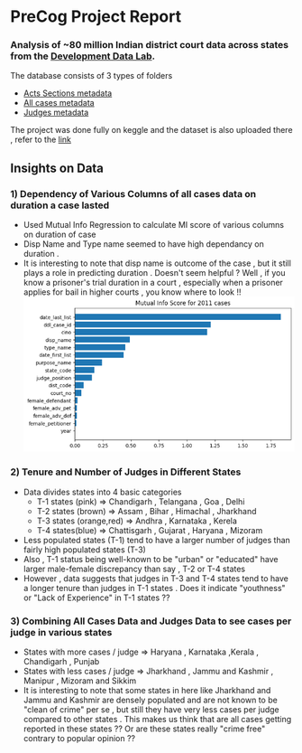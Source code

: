 # PreCog Project Report
### Analysis of ~80 million Indian district court data across states from the [Development Data Lab](https://www.devdatalab.org/).


The database consists of 3 types of folders
- [Acts Sections metadata](https://docs.google.com/spreadsheets/d/e/2PACX-1vTNxZtceqgzYlUogz-gJfMfqm-RygJZcqfZiFCQAsJYFG7BU1_ZT5aKTPrNODeDgRnoyZFBnjt2sghd/pubhtml)
- [All cases metadata](https://docs.google.com/spreadsheets/u/1/d/e/2PACX-1vSkFghNxGjLxIAsjvUPkW8IV2AF1vf2KOQV93vMhB0TD3CBT13gah1LczI8W0d3Eom1zPcroBuPQ-uy/pubhtml)
- [Judges metadata](https://docs.google.com/spreadsheets/d/e/2PACX-1vSqcp7VlnFB4ujCCHV5uGHjBlwYf7Mo4B3N3aqdiAukS7VMY8lLGU9ejhHH4c8qCse8l1kc8yIkCnq9/pubhtml)

The project was done fully on keggle and the dataset is also uploaded there , refer to the [link](https://www.kaggle.com/code/sarthakbansal007/precog-project/edit)


## Insights on Data

### 1) Dependency of Various Columns of all cases data on duration a case lasted

- Used Mutual Info Regression to calculate MI score of various columns on duration of case
- Disp Name and Type name seemed to have high dependancy on duration .
- It is interesting to note that disp name is outcome of the case , but it still plays a role in predicting duration . Doesn't seem helpful ? Well , if you know a prisoner's trial duration in a court , especially when a prisoner applies for bail in higher courts , you know where to look !!
![alt text](./mi_2011.png)

### 2) Tenure and Number of Judges in Different States

- Data divides states into 4 basic categories
    - T-1 states (pink) => Chandigarh , Telangana , Goa , Delhi
    - T-2 states (brown) => Assam , Bihar , Himachal , Jharkhand
    - T-3 states (orange,red) => Andhra , Karnataka , Kerela 
    - T-4 states(blue) => Chattisgarh , Gujarat , Haryana , Mizoram
 - Less populated states (T-1) tend to have a larger number of judges than fairly high populated states (T-3)
 - Also , T-1 status being well-known to be "urban" or "educated" have larger male-female discrepancy than say , T-2 or T-4 states
 - However , data suggests that judges in T-3 and T-4 states tend to have a longer tenure than judges in T-1 states . Does it indicate "youthness" or "Lack of Experience" in T-1 states ??

### 3) Combining All Cases Data and Judges Data to see cases per judge in various states
- States with more cases / judge => Haryana , Karnataka ,Kerala , Chandigarh , Punjab 
- States with less cases / judge => Jharkhand  , Jammu and Kashmir  , Manipur , Mizoram and Sikkim
- It is interesting to note that some states in here like Jharkhand and Jammu and Kashmir are densely populated and are not known to be "clean of crime" per se , but still they have very less cases per judge compared to other states . This makes us think that are all cases getting reported in these states ?? Or are these states really "crime free" contrary to popular opinion ??
